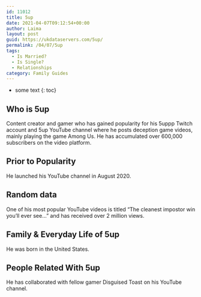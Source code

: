 ```yaml
---
id: 11012
title: 5up
date: 2021-04-07T09:12:54+00:00
author: Laima
layout: post
guid: https://ukdataservers.com/5up/
permalink: /04/07/5up
tags:
  - Is Married?
  - Is Single?
  - Relationships
category: Family Guides
---
```


* some text
{: toc}


## Who is 5up
                  
                  
                  
Content creator and gamer who has gained popularity for his 5uppp Twitch account and 5up YouTube channel where he posts deception game videos, mainly playing the game Among Us. He has accumulated over 600,000 subscribers on the video platform. 
                  
              
            
              
            
                
                
                
## Prior to Popularity
                  
                  
                  
He launched his YouTube channel in August 2020. 
                  
              
            
              
            
                
                
                
## Random data
                  
                  
                  
One of his most popular YouTube videos is titled &#8220;The cleanest impostor win you&#8217;ll ever see&#8230;&#8221; and has received over 2 million views.
                  
              
            
              
            
                
                
                
## Family & Everyday Life of 5up
                  
                  
                  
He was born in the United States. 
                  
              
            
              
            
                
                
                
## People Related With 5up
                  
                  
                  
He has collaborated with fellow gamer Disguised Toast on his YouTube channel. 
                  
              
            
              
            
                
              
            
              
              
            
            
              
            
          
          
          
